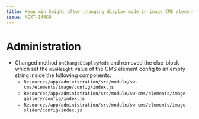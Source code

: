 ```yaml
---
title: Keep min height after changing display mode in image CMS element config
issue: NEXT-14468
---
```

# Administration
* Changed method `onChangeDisplayMode` and removed the else-block which set the `minHeight` value of the CMS element config to an empty string inside the following components:
    * `Resources/app/administration/src/module/sw-cms/elements/image/config/index.js`
    * `Resources/app/administration/src/module/sw-cms/elements/image-gallery/config/index.js`
    * `Resources/app/administration/src/module/sw-cms/elements/image-slider/config/index.js`
